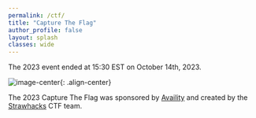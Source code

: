 ```yaml
---
permalink: /ctf/
title: "Capture The Flag"
author_profile: false
layout: splash
classes: wide
---
```


The 2023 event ended at 15:30 EST on October 14th, 2023.

![image-center](/2023/assets/images/ctf-final-scoreboard.png){: .align-center}


The 2023 Capture The Flag was sponsored by [Availity](https://www.availity.com) and created by the [Strawhacks](https://https://strawhacks.github.io/) CTF team.

